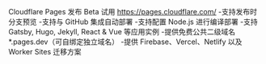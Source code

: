 Cloudflare Pages 发布 Beta 试用 https://pages.cloudflare.com/  -支持发布时分支预览 -支持与 GitHub 集成自动部署 -支持配置 Node.js 进行编译部署 -支持 Gatsby, Hugo, Jekyll, React &amp; Vue 等应用实例 -提供免费公共二级域名 *.pages.dev（可自绑定独立域名） -提供 Firebase、Vercel、Netlify 以及 Worker Sites 迁移方案